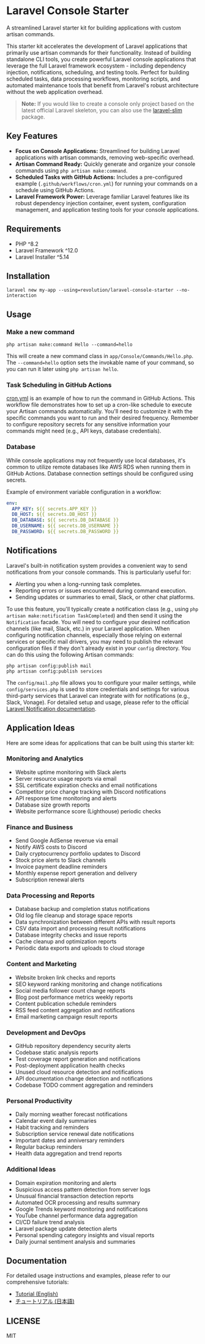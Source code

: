 # Laravel Console Starter

A streamlined Laravel starter kit for building applications with custom artisan commands.

This starter kit accelerates the development of Laravel applications that primarily use artisan commands for their functionality. Instead of building standalone CLI tools, you create powerful Laravel console applications that leverage the full Laravel framework ecosystem - including dependency injection, notifications, scheduling, and testing tools. Perfect for building scheduled tasks, data processing workflows, monitoring scripts, and automated maintenance tools that benefit from Laravel's robust architecture without the web application overhead.


> **Note:** If you would like to create a console only project based on the latest official Laravel skeleton, you can also use the [laravel-slim](https://github.com/invokable/laravel-slim) package.


## Key Features
- **Focus on Console Applications:** Streamlined for building Laravel applications with artisan commands, removing web-specific overhead.
- **Artisan Command Ready:** Quickly generate and organize your console commands using `php artisan make:command`.
- **Scheduled Tasks with GitHub Actions:** Includes a pre-configured example (`.github/workflows/cron.yml`) for running your commands on a schedule using GitHub Actions.
- **Laravel Framework Power:** Leverage familiar Laravel features like its robust dependency injection container, event system, configuration management, and application testing tools for your console applications.

## Requirements
- PHP ^8.2
- Laravel Framework ^12.0
- Laravel Installer ^5.14

## Installation

```shell
laravel new my-app --using=revolution/laravel-console-starter --no-interaction
```

## Usage

### Make a new command

```shell
php artisan make:command Hello --command=hello
```
This will create a new command class in `app/Console/Commands/Hello.php`. The `--command=hello` option sets the invokable name of your command, so you can run it later using `php artisan hello`.

### Task Scheduling in GitHub Actions

[cron.yml](./.github/workflows/cron.yml) is an example of how to run the command in GitHub Actions.
This workflow file demonstrates how to set up a cron-like schedule to execute your Artisan commands automatically. You'll need to customize it with the specific commands you want to run and their desired frequency. Remember to configure repository secrets for any sensitive information your commands might need (e.g., API keys, database credentials).

### Database

While console applications may not frequently use local databases, it's common to utilize remote databases like AWS RDS when running them in GitHub Actions. Database connection settings should be configured using secrets.

Example of environment variable configuration in a workflow:

```yaml
env:
  APP_KEY: ${{ secrets.APP_KEY }}
  DB_HOST: ${{ secrets.DB_HOST }}
  DB_DATABASE: ${{ secrets.DB_DATABASE }}
  DB_USERNAME: ${{ secrets.DB_USERNAME }}
  DB_PASSWORD: ${{ secrets.DB_PASSWORD }}
```

## Notifications

Laravel's built-in notification system provides a convenient way to send notifications from your console commands. This is particularly useful for:

-   Alerting you when a long-running task completes.
-   Reporting errors or issues encountered during command execution.
-   Sending updates or summaries to email, Slack, or other chat platforms.

To use this feature, you'll typically create a notification class (e.g., using `php artisan make:notification TaskCompleted`) and then send it using the `Notification` facade. You will need to configure your desired notification channels (like mail, Slack, etc.) in your Laravel application. When configuring notification channels, especially those relying on external services or specific mail drivers, you may need to publish the relevant configuration files if they don't already exist in your `config` directory. You can do this using the following Artisan commands:

```shell
php artisan config:publish mail
php artisan config:publish services
```

The `config/mail.php` file allows you to configure your mailer settings, while `config/services.php` is used to store credentials and settings for various third-party services that Laravel can integrate with for notifications (e.g., Slack, Vonage). For detailed setup and usage, please refer to the official [Laravel Notification documentation](https://laravel.com/docs/notifications).

## Application Ideas

Here are some ideas for applications that can be built using this starter kit:

### Monitoring and Analytics
- Website uptime monitoring with Slack alerts
- Server resource usage reports via email
- SSL certificate expiration checks and email notifications
- Competitor price change tracking with Discord notifications
- API response time monitoring and alerts
- Database size growth reports
- Website performance score (Lighthouse) periodic checks

### Finance and Business
- Send Google AdSense revenue via email
- Notify AWS costs to Discord
- Daily cryptocurrency portfolio updates to Discord
- Stock price alerts to Slack channels
- Invoice payment deadline reminders
- Monthly expense report generation and delivery
- Subscription renewal alerts

### Data Processing and Reports
- Database backup and completion status notifications
- Old log file cleanup and storage space reports
- Data synchronization between different APIs with result reports
- CSV data import and processing result notifications
- Database integrity checks and issue reports
- Cache cleanup and optimization reports
- Periodic data exports and uploads to cloud storage

### Content and Marketing
- Website broken link checks and reports
- SEO keyword ranking monitoring and change notifications
- Social media follower count change reports
- Blog post performance metrics weekly reports
- Content publication schedule reminders
- RSS feed content aggregation and notifications
- Email marketing campaign result reports

### Development and DevOps
- GitHub repository dependency security alerts
- Codebase static analysis reports
- Test coverage report generation and notifications
- Post-deployment application health checks
- Unused cloud resource detection and notifications
- API documentation change detection and notifications
- Codebase TODO comment aggregation and reminders

### Personal Productivity
- Daily morning weather forecast notifications
- Calendar event daily summaries
- Habit tracking and reminders
- Subscription service renewal date notifications
- Important dates and anniversary reminders
- Regular backup reminders
- Health data aggregation and trend reports

### Additional Ideas

- Domain expiration monitoring and alerts  
- Suspicious access pattern detection from server logs  
- Unusual financial transaction detection reports  
- Automated OCR processing and results summary  
- Google Trends keyword monitoring and notifications  
- YouTube channel performance data aggregation  
- CI/CD failure trend analysis  
- Laravel package update detection alerts  
- Personal spending category insights and visual reports  
- Daily journal sentiment analysis and summaries

## Documentation

For detailed usage instructions and examples, please refer to our comprehensive tutorials:

- [Tutorial (English)](./docs/tutorial.md)
- [チュートリアル (日本語)](./docs/tutorial_ja.md)

## LICENSE
MIT                                                                
